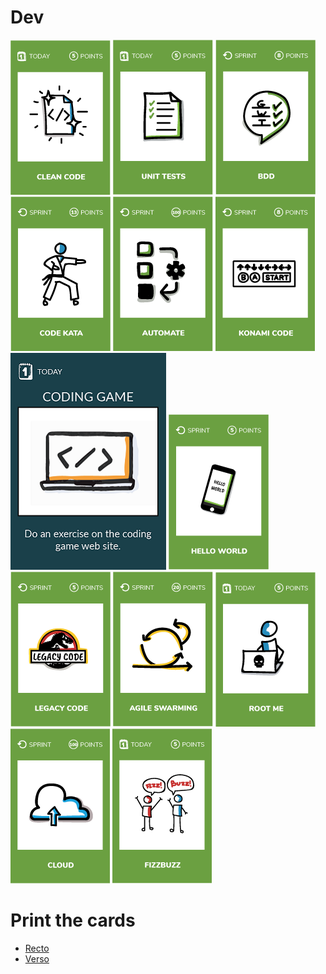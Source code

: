 # Dev  
[![Clean some "dead" or "crappy" code](images/clean-code.png)](clean-code.md)
[![Write 5 unit tests](images/unit-tests.png)](write-5-unit-tests.md)
[![Write 3 BDD scenarios](images/BDD.png)](write-3-BDD-scenarios.md)
[![Organize a code kata session](images/code-kata.png)](code-kata.md)
[![Automate an actual manual task](images/automate.png)](automate-task.md)
[![Konami code](images/konami-code.png)](konami.md)
[![Do an exercise on the coding game web site](images/condingame.png)](condingame.md)
[![hello world](images/hello-world.png)](hello-world.md)
[![Identify & refactor legacy code](images/legacy-code.png)](refactor-legacy-code.md)
[![Agile swarming](images/agile-swarming.png)](swarming.md)
[![Root me](images/root-me.png)](root-me.md)
[![Cloud](images/cloud.png)](cloud.md)
[![Fizzbuzz](images/fizzbuzz.png)](fizz-buzz.md)

# Print the cards
* [Recto](../cards/dev-recto.pdf)  
* [Verso](../cards/dev-verso.pdf)
